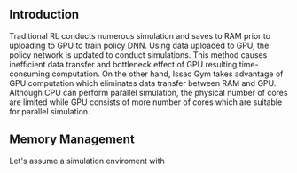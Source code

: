 ## Introduction

Traditional RL conducts numerous simulation and saves to RAM prior to uploading to GPU to train policy DNN. Using data uploaded to GPU, the policy network is updated to conduct simulations. This method causes inefficient data transfer and bottleneck effect of GPU resulting time-consuming computation. On the other hand, Issac Gym takes advantage of GPU computation which eliminates data transfer between RAM and GPU. Although CPU can perform parallel simulation, the physical number of cores are limited while GPU consists of more number of cores which are suitable for parallel simulation. 

## Memory Management

Let's assume a simulation enviroment with 